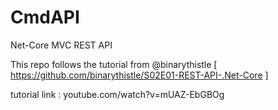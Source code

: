 # CmdAPI
Net-Core MVC REST API

This repo follows the tutorial from @binarythistle [ https://github.com/binarythistle/S02E01-REST-API-.Net-Core ]

tutorial link : 
youtube.com/watch?v=mUAZ-EbGBOg
